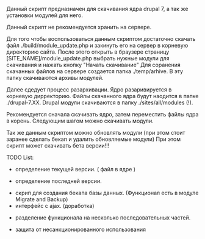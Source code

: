 Данный скрипт предназначен для скачивания ядра drupal 7, а так же установки модулей для него.

Данный скрипт не рекомендуется хранить на сервере.

Для того чтобы воспользоваться данным скриптом достаточно скачать файл ./build/module_update.php и закинуть его на сервер в корневую директорию сайта.
После этого открыть в браузере страницу [SITE_NAME]/module_update.php выбрать нужные модули для скачивания и нажать кнопку "Начать скачивание"
Для соранения скачанных файлов на сервере создается папка ./temp/arhive.
В эту папку скачиваются архивы модулей.

Далее сдедует процесс разархивации. Ядро разаривируется в корневую дирректорию. Файлы скачанного ядра будут наодится в папке ./drupal-7.XX.
Drupal модули скачиваются в папку ./sites/all/modules (!).

Рекомендуется сначала скачивать ядро, затем переместить файлы ядра в корень.
Следующим шагом можно скачивать модули.

Так же данным скриптом можно обновлять модули (при этом стоит заранее сделать бекап и удалить обновляемые модули)
При этом скрипт может скачивать бета версии!!!    



TODO List:
- определение текущей версии. ( файл в ядре )
+ определение последней версии.
- скрип для создания бекапа базы данных. (Функционал есть в модуле Migrate and Backup)
- интерфейс с ajax. (доработка)
+ разделение функционала на несколько последовательных частей.
- защита от несанкционированного использования
